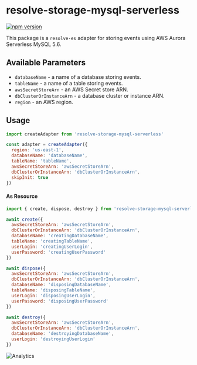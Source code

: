# **resolve-storage-mysql-serverless**
[![npm version](https://badge.fury.io/js/resolve-storage-mysql-serverless.svg)](https://badge.fury.io/js/resolve-storage-mysql)

This package is a `resolve-es` adapter for storing events using AWS Aurora Serverless MySQL 5.6.

## Available Parameters

* `databaseName` - a name of a database storing events.
* `tableName` - a name of a table storing events.
* `awsSecretStoreArn` - an AWS Secret store ARN.
* `dbClusterOrInstanceArn` - a database cluster or instance ARN.
* `region` - an AWS region.

## Usage

```js
import createAdapter from 'resolve-storage-mysql-serverless'

const adapter = createAdapter({
  region: 'us-east-1',
  databaseName: 'databaseName',
  tableName: 'tableName',
  awsSecretStoreArn: 'awsSecretStoreArn',
  dbClusterOrInstanceArn: 'dbClusterOrInstanceArn',
  skipInit: true
})
```

#### As Resource
```js
import { create, dispose, destroy } from 'resolve-storage-mysql-serverless'

await create({ 
  awsSecretStoreArn: 'awsSecretStoreArn',
  dbClusterOrInstanceArn: 'dbClusterOrInstanceArn',
  databaseName: 'creatingDatabaseName',
  tableName: 'creatingTableName',
  userLogin: 'creatingUserLogin',
  userPassword: 'creatingUserPassword'
})

await dispose({ 
  awsSecretStoreArn: 'awsSecretStoreArn',
  dbClusterOrInstanceArn: 'dbClusterOrInstanceArn',
  databaseName: 'disposingDatabaseName',
  tableName: 'disposingTableName',
  userLogin: 'disposingUserLogin',
  userPassword: 'disposingUserPassword'
})

await destroy({ 
  awsSecretStoreArn: 'awsSecretStoreArn',
  dbClusterOrInstanceArn: 'dbClusterOrInstanceArn',
  databaseName: 'destroyingDatabaseName',
  userLogin: 'destroyingUserLogin'
})
```

![Analytics](https://ga-beacon.appspot.com/UA-118635726-1/packages-resolve-storage-mysql-serverless-readme?pixel)

